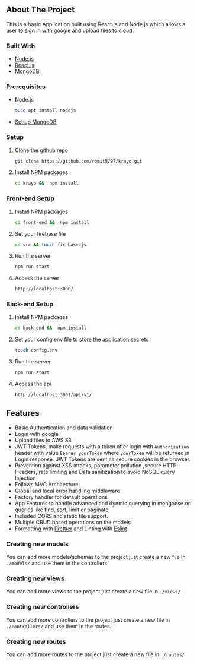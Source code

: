 <!-- ABOUT THE PROJECT -->

## About The Project

This is a basic Application built using React.js and Node.js which allows a user to sign in with google and upload files to cloud.

### Built With

- [Node.js](https://nodejs.org)
- [React.js](https://reactjs.org/)
- [MongoDB](https://www.mongodb.com)

### Prerequisites

- Node.js
  ```sh
  sudo apt install nodejs
  ```
- [Set up MongoDB](https://www.mongodb.com/docs/manual/installation/)

### Setup

1. Clone the github repo
   ```sh
   git clone https://github.com/romit5797/krayo.git
   ```
2. Install NPM packages
   ```sh
   cd krayo &&  npm install
   ```

### Front-end Setup

1. Install NPM packages
   ```sh
   cd front-end &&  npm install
   ```
2. Set your firebase file
   ```sh
   cd src && touch firebase.js
   ```
3. Run the server
   ```sh
   npm run start
   ```
4. Access the server
   ```sh
   http://localhost:3000/
   ```

### Back-end Setup

1. Install NPM packages
   ```sh
   cd back-end &&  npm install
   ```
2. Set your config env file to store the application secrets
   ```sh
   touch config.env
   ```
3. Run the server
   ```sh
   npm run start
   ```
4. Access the api
   ```sh
   http://localhost:3001/api/v1/
   ```

## Features

- Basic Authentication and data validation
- Login with google
- Upload files to AWS S3
- JWT Tokens, make requests with a token after login with `Authorization` header with value `Bearer yourToken` where `yourToken` will be returned in Login response. JWT Tokens are sent as secure cookies in the browser.
- Prevention against XSS attacks, parameter pollution ,secure HTTP Headers, rate limiting and Data sanitization to avoid NoSQL query Injection
- Follows MVC Architecture
- Global and local error handling middleware
- Factory handler for default operations
- App Features to handle advanced and dynmic querying in mongoose on queries like find, sort, limit or paginate
- Included CORS and static file support.
- Multiple CRUD based operations on the models
- Formatting with [Prettier](https://marketplace.visualstudio.com/items?itemName=esbenp.prettier-vscode) and Linting with [Eslint](https://eslint.org/).

### Creating new models

You can add more models/schemas to the project just create a new file in `./models/` and use them in the controllers.

### Creating new views

You can add more views to the project just create a new file in `./views/`

### Creating new controllers

You can add more controllers to the project just create a new file in `./controllers/` and use them in the routes.

### Creating new routes

You can add more routes to the project just create a new file in `./routes/`
